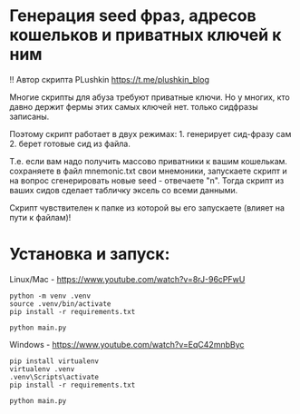 # Генерация seed фраз, адресов кошельков и приватных ключей к ним

   
!! Автор скрипта PLushkin https://t.me/plushkin_blog        

Многие скрипты для абуза требуют приватные ключи. Но у многих, кто давно держит фермы этих самых ключей нет. только сидфразы записаны.

Поэтому скрипт работает в двух режимах: 1. генерирует сид-фразу сам 2. берет готовые сид из файла.

Т.е. если вам надо получить массово приватники к вашим кошелькам.  сохраняете в файл mnemonic.txt свои мнемоники, запускаете скрипт и на вопрос сгенерировать новые seed - отвечаете "n". Тогда скрипт из ваших сидов сделает табличку эксель со всеми данными.

Скрипт чувствителен к папке из которой вы его запускаете (влияет на пути к файлам)!


# Установка и запуск:

Linux/Mac - https://www.youtube.com/watch?v=8rJ-96cPFwU
```
python -m venv .venv
source .venv/bin/activate
pip install -r requirements.txt

python main.py
```
Windows - https://www.youtube.com/watch?v=EqC42mnbByc
```
pip install virtualenv
virtualenv .venv
.venv\Scripts\activate
pip install -r requirements.txt

python main.py
```


